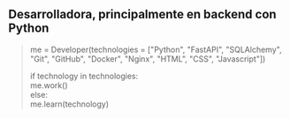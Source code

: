 ## Desarrolladora, principalmente en backend con Python


>me = Developer(technologies = ["Python", "FastAPI", "SQLAlchemy", "Git", "GitHub", "Docker", "Nginx", "HTML", "CSS", "Javascript"])  
>
>if technology in technologies:  
>    me.work()  
>else:  
>    me.learn(technology)  

<!--   
**Vir-e/Vir-e** is a ✨ _special_ ✨ repository because its `README.md` (this file) appears on your GitHub profile.

Here are some ideas to get you started:

- 🔭 I’m currently working on ...
- 🌱 I’m currently learning ...
- 👯 I’m looking to collaborate on ...
- 🤔 I’m looking for help with ...
- 💬 Ask me about ...
- 📫 How to reach me: ...
- 😄 Pronouns: ...
- ⚡ Fun fact: ...

-->



